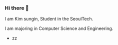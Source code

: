 ### Hi there 👋


I am Kim sungin, Student in the SeoulTech.


I am majoring in Computer Science and Engineering.

- zz
